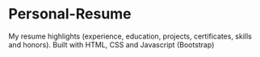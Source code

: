 # Personal-Resume
My resume highlights (experience, education, projects, certificates, skills and honors). Built with HTML, CSS and Javascript (Bootstrap)
